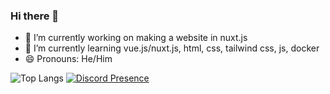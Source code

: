 ### Hi there 👋
- 🔭 I’m currently working on making a website in nuxt.js
- 🌱 I’m currently learning vue.js/nuxt.js, html, css, tailwind css, js, docker
- 😄 Pronouns: He/Him

![Top Langs](https://github-readme-stats.vercel.app/api/top-langs/?username=nunya-9018&count_private=true&theme=dark&show_icons=true&hide_langs_below=1)
[![Discord Presence](https://lanyard.cnrad.dev/api/382579396848123914?hideDiscrim=true)]()

<!--
**Nunya-9018/Nunya-9018** is a ✨ _special_ ✨ repository because its `README.md` (this file) appears on your GitHub profile.

Here are some ideas to get you started:

- 🔭 I’m currently working on making a website in nuxt.js
- 🌱 I’m currently learning vue.js/nuxt.js, html, css, tailwind css, js, docker
- 👯 I’m looking to collaborate on ...
- 🤔 I’m looking for help with ...
- 💬 Ask me about how to use docker 
- 📫 How to reach me: ...
- 😄 Pronouns: He/Him
- ⚡ Fun fact: ...
-->
